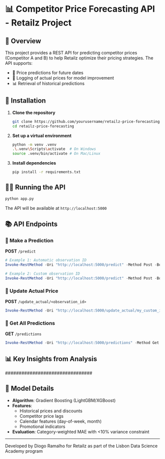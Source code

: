 # 📊 Competitor Price Forecasting API - Retailz Project

## 🚀 Overview

This project provides a REST API for predicting competitor prices (Competitor A and B) to help Retailz optimize their pricing strategies. The API supports:

- 🔮 Price predictions for future dates
- 📝 Logging of actual prices for model improvement
- 📊 Retrieval of historical predictions

## 🔧 Installation

1. **Clone the repository**
   ```bash
   git clone https://github.com/yourusername/retailz-price-forecasting.git
   cd retailz-price-forecasting
   ```

2. **Set up a virtual environment**
   ```bash
   python -m venv .venv
   .\.venv\Scripts\activate  # On Windows
   source .venv/bin/activate # On Mac/Linux
   ```

3. **Install dependencies**
   ```bash
   pip install -r requirements.txt
   ```

## 🏃‍♂️ Running the API

```bash
python app.py
```

The API will be available at `http://localhost:5000`

## 📚 API Endpoints

### 🔮 Make a Prediction
**POST** `/predict`

```powershell
# Example 1: Automatic observation ID
Invoke-RestMethod -Uri "http://localhost:5000/predict" -Method Post -Body '{"data": {"sku": "4443", "date": "2025-05-20", "competitor": "competitorA"}}' -ContentType "application/json"

# Example 2: Custom observation ID
Invoke-RestMethod -Uri "http://localhost:5000/predict" -Method Post -Body '{"observation_id": "my_custom_id", "data": {"sku": "4443", "date": "2025-05-20", "competitor": "competitorA"}}' -ContentType "application/json"
```

### 🔄 Update Actual Price
**POST** `/update_actual/<observation_id>`

```powershell
Invoke-RestMethod -Uri "http://localhost:5000/update_actual/my_custom_id" -Method Post -Body '{"actual_price": 125.50}' -ContentType "application/json"
```

### 📜 Get All Predictions
**GET** `/predictions`

```powershell
Invoke-RestMethod -Uri "http://localhost:5000/predictions" -Method Get
```


## 📊 Key Insights from Analysis

################################

## 🤖 Model Details

- **Algorithm**: Gradient Boosting (LightGBM/XGBoost)
- **Features**:
  - Historical prices and discounts
  - Competitor price lags
  - Calendar features (day-of-week, month)
  - Promotional indicators
- **Evaluation**: Category-weighted MAE with <10% variance constraint


---

Developed by Diogo Ramalho for Retailz as part of the Lisbon Data Science Academy program
